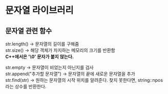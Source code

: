 # 문자열 라이브러리

## 문자열 관련 함수
str.length() -> 문자열의 길이를 구해줌 <br>
str.size() -> 해당 객체가 차지하는 메모리의 크기를 반환함 <br>
**C++에서은 '\0' 문자가 붙지 않는다.**

str.empty -> 문자열이 비었는지 아닌지를 검사<br>
str.append("추가할 문자열") -> 문자열의 끝에 새로운 문자열을 추가<br>
str.find(str) -> 원하는 문자열의 시작 위치를 알려준다. 찾지 못한다면, string::npos라는 상수를 반환한다.